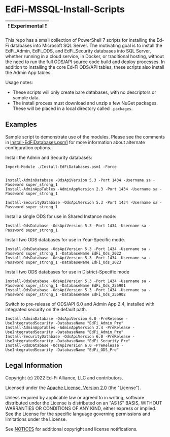 # EdFi-MSSQL-Install-Scripts

| :exclamation: **Experimental** :exclamation: |
| -------------------------------------------- |

This repo has a small collection of PowerShell 7 scripts for installing the
Ed-Fi databases into Microsoft SQL Server. The motivating goal is to install the
EdFi_Admin, EdFi_ODS, and EdFi_Security databases into SQL Server, whether
running in a cloud service, in Docker, or traditional hosting, without the need
to run the full ODS/API source code build and deploy processes. In addition to
installing the core Ed-Fi ODS/API tables, these scripts also install the Admin
App tables.

Usage notes:

* These scripts will only create bare databases, with no descriptors or sample
  data.
* The install process must download and unzip a few NuGet packages. These will
  be placed in a local directory called `.packages`.

## Examples

Sample script to demonstrate use of the modules. Please see the comments in
[Install-EdFiDatabases.psm1](Install-EdFiDatabases.psm1) for more information
about alternate configuration options.

Install the Admin and Security databases:

```pwsh
Import-Module ./Install-EdFiDatabases.psm1 -Force


Install-AdminDatabase -OdsApiVersion 5.3 -Port 1434 -Username sa -Password super_strong_1
Install-AdminAppTables -AdminAppVersion 2.3 -Port 1434 -Username sa -Password super_strong_1

Install-SecurityDatabase -OdsApiVersion 5.3 -Port 1434 -Username sa -Password super_strong_1
```

Install a single ODS for use in Shared Instance mode:

```pwsh
Install-OdsDatabase -OdsApiVersion 5.3 -Port 1434 -Username sa -Password super_strong_1
```

Install two ODS databases for use in Year-Specific mode.

```pwsh
Install-OdsDatabase -OdsApiVersion 5.3 -Port 1434 -Username sa -Password super_strong_1 -DatabaseName EdFi_Ods_2022
Install-OdsDatabase -OdsApiVersion 5.3 -Port 1434 -Username sa -Password super_strong_1 -DatabaseName EdFi_Ods_2023
```

Install two ODS databases for use in District-Specific mode

```pwsh
Install-OdsDatabase -OdsApiVersion 5.3 -Port 1434 -Username sa -Password super_strong_1 -DatabaseName EdFi_Ods_255901
Install-OdsDatabase -OdsApiVersion 5.3 -Port 1434 -Username sa -Password super_strong_1 -DatabaseName EdFi_Ods_255902
```

Switch to pre-release of ODS/API 6.0 and Admin App 2.4, installed with integrated security on the default path.

```pwsh
Install-AdminDatabase -OdsApiVersion 6.0 -PreRelease -UseIntegratedSecurity -DatabaseName "EdFi_Admin_Pre"
Install-AdminAppTables -AdminAppVersion 2.4 -PreRelease -UseIntegratedSecurity -DatabaseName "EdFi_Admin_Pre"
Install-SecurityDatabase -OdsApiVersion 6.0 -PreRelease -UseIntegratedSecurity -DatabaseName "EdFi_Security_Pre"
Install-OdsDatabase -OdsApiVersion 6.0 -PreRelease -UseIntegratedSecurity -DatabaseName "EdFi_ODS_Pre"
```

## Legal Information

Copyright (c) 2022 Ed-Fi Alliance, LLC and contributors.

Licensed under the [Apache License, Version 2.0](LICENSE) (the "License").

Unless required by applicable law or agreed to in writing, software distributed
under the License is distributed on an "AS IS" BASIS, WITHOUT WARRANTIES OR
CONDITIONS OF ANY KIND, either express or implied. See the License for the
specific language governing permissions and limitations under the License.

See [NOTICES](NOTICES.md) for additional copyright and license notifications.
